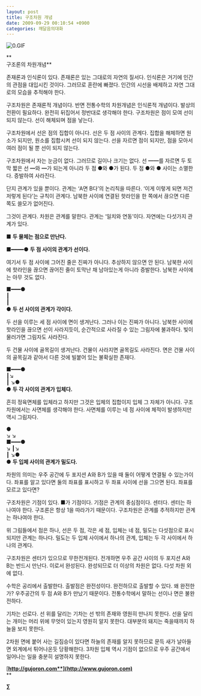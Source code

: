 ```yaml
---
layout: post
title: 구조차원 개념
date: 2009-09-29 00:10:54 +0900
categories: 깨달음의대화
---
```

<IMG alt=0.GIF src="assets/attach/images/198/542/054/0.GIF" > 

**  
구조론의 차원개념**

존재론과 인식론이 있다. 존재론은 있는 그대로의 자연의 질서다. 인식론은 거기에 인간의 관점을 대입시킨 것이다. 그러므로 혼란에 빠졌다. 인간의 시선을 배제하고 자연 그대로의 모습을 추적해야 한다.

구조차원은 존재론적 개념이다. 반면 전통수학의 차원개념은 인식론적 개념이다. 발상의 전환이 필요하다. 완전히 뒤집어서 정반대로 생각해야 한다. 구조차원은 점이 모여 선이 되지 않는다. 선이 해체되며 점을 낳는다. 

구조차원에서 선은 점의 집합이 아니다. 선은 두 점 사이의 관계다. 집합을 해체하면 원소가 되지만, 원소를 집합시켜 선이 되지 않는다. 선을 자르면 점이 되지만, 점을 모아서 여러 점이 될 뿐 선이 되지 않는다. 

구조차원에서 자는 눈금이 없다. 그러므로 길이나 크기는 없다. 선 ━━를 자르면 두 토막 짧은 선 ━와 ━가 되는게 아니라 두 점 ●와 ●가 된다. 두 점 ●와 ● 사이는 소멸한다. 증발하여 사라진다.

단지 관계가 있을 뿐이다. 관계는 ‘A면 B다’의 논리칙을 따른다. ‘이게 이렇게 되면 저건 저렇게 된다’는 규칙이 관계다. 남북한 사이에 연결된 핫라인을 한 쪽에서 끊으면 다른 쪽도 쓸모가 없어진다. 

그것이 관계다. 차원은 관계를 말한다. 관계는 ‘일치와 연동’이다. 자연에는 다섯가지 관계가 있다. 

■ **두 물체는 점으로 만난다.**

■━━━━● **두 점 사이의 관계가 선이다.** 

여기서 두 점 사이에 그어진 줄은 진짜가 아니다. 추상하지 않으면 안 된다. 남북한 사이에 핫라인을 끊으면 끊어진 줄이 토막난 채 남아있는게 아니라 증발한다. 남북한 사이에는 아무 것도 없다.

■━━━●  
┃   
┃  
● **두 선 사이의 관계가 각이다.**

두 선을 이루는 세 점 사이에 면이 생겨난다. 그러나 이는 진짜가 아니다. 남북한 사이에 핫라인을 끊으면 선이 사라지듯이, 순간적으로 사라질 수 있는 그림자에 불과하다. 빛이 물러가면 그림자도 사라진다.

두 건물 사이에 골목길이 생겨난다. 건물이 사라지면 골목길도 사라진다. 면은 건물 사이의 골목길과 같아서 다른 것에 빌붙어 있는 불확실한 존재다.

■━━━●  
┃↘  
┃ ↘●  
● **두 각 사이의 관계가 입체다.**

흔히 정육면체를 입체라고 하지만 그것은 입체의 집합이지 입체 그 자체가 아니다. 구조차원에서는 사면체를 생각해야 한다. 사면체를 이루는 네 점 사이에 체적이 발생하지만 역시 그림자다.

●  
↘ ↘  
■━━━●  
↘ ┃↘  
┃ ↘●  
● **두 입체 사이의 관계가 밀도다.**

차원의 의미는 우주 공간에 두 포지션 A와 B가 있을 때 둘이 어떻게 연결될 수 있는가이다. 좌표를 알고 있다면 둘의 좌표를 표시하고 두 좌표 사이에 선을 그으면 된다. 좌표를 모르고 있다면? 

구조차원은 기점이 있다. ■가 기점이다. 기점은 관계의 중심점이다. 센터다. 센터는 하나여야 한다. 구조론은 항상 1을 따라가기 때문이다. 구조차원은 관계를 추적하지만 관계는 하나여야 한다.

위 그림들에서 점은 하나, 선은 두 점, 각은 세 점, 입체는 네 점, 밀도는 다섯점으로 표시되지만 관계는 하나다. 밀도는 두 입체 사이에서 하나의 관계, 입체는 두 각 사이에서 하나의 관계다.

구조차원은 센터가 있으므로 무한전개된다. 전개하면 우주 공간 사이의 두 포지션 A와 B는 반드시 만난다. 이로서 완성된다. 완성되므로 더 이상의 차원은 없다. 다섯 차원 외에 없다.

수학은 공리에서 출발한다. 출발점은 완전성이다. 완전하므로 출발할 수 있다. 왜 완전한가? 우주공간의 두 점 A와 B가 만났기 때문이다. 전통수학에서 말하는 선이나 면은 불완전하다. 

기차는 선로다. 선 위를 달리는 기차는 선 밖의 존재와 영원히 만나지 못한다. 선을 달리는 개미는 머리 위에 무엇이 있는지 영원히 알지 못한다. 대부분의 돼지는 죽을때까지 하늘을 보지 못한다.

2차원 면에 붙어 사는 길짐승이 있다면 하늘의 존재를 알지 못하므로 문득 새가 날아들면 외계에서 튀어나온듯 당황해한다. 3차원 입체 역시 기점이 없으므로 우주 공간에서 일어나는 일을 충분히 설명하지 못한다.

[**http://gujoron.com**](http://www.gujoron.com)**  
** 

**∑**
